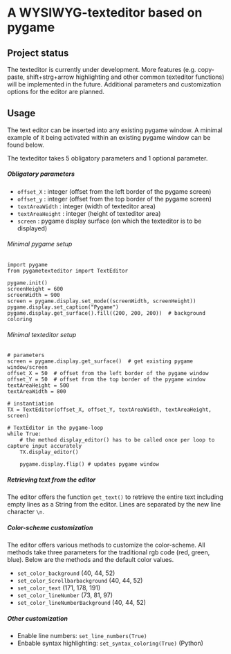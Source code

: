 # A WYSIWYG-texteditor based on pygame

## Project status

The texteditor is currently under development. More features (e.g. copy-paste, shift+strg+arrow highlighting and other common texteditor functions) will be implemented in the future.
Additional parameters and customization options for the editor are planned. 

## Usage

The text editor can be inserted into any existing pygame window. 
A minimal example of it being activated within an existing pygame window can be found below.

The texteditor takes 5 obligatory parameters and 1 optional parameter.

##### Obligatory parameters
- ```offset_X``` : integer (offset from the left border of the pygame screen)
- ```offset_y``` : integer (offset from the top border of the pygame screen)
- ```textAreaWidth``` : integer (width of texteditor area)
- ```textAreaHeight``` : integer (height of texteditor area)
- ```screen``` : pygame display surface (on which the texteditor is to be displayed)


###### Minimal pygame setup

```
import pygame
from pygametexteditor import TextEditor

pygame.init()
screenHeight = 600
screenWidth = 900
screen = pygame.display.set_mode((screenWidth, screenHeight))
pygame.display.set_caption("Pygame")
pygame.display.get_surface().fill((200, 200, 200))  # background coloring

```
###### Minimal texteditor setup
```
# parameters
screen = pygame.display.get_surface()  # get existing pygame window/screen
offset_X = 50  # offset from the left border of the pygame window
offset_Y = 50  # offset from the top border of the pygame window
textAreaHeight = 500
textAreaWidth = 800

# instantiation
TX = TextEditor(offset_X, offset_Y, textAreaWidth, textAreaHeight, screen)

# TextEditor in the pygame-loop
while True:
    # the method display_editor() has to be called once per loop to capture input accurately
    TX.display_editor()  

    pygame.display.flip() # updates pygame window

```

##### Retrieving text from the editor

The editor offers the function ```get_text()``` to retrieve the entire text including empty lines as a String from the editor. Lines are separated by the new line character ```\n```.

##### Color-scheme customization

The editor offers various methods to customize the color-scheme. All methods take three parameters for the traditional rgb code (red, green, blue). Below are the methods and the default color values.

- ```set_color_background``` (40, 44, 52)
- ```set_color_Scrollbarbackground``` (40, 44, 52)
- ```set_color_text``` (171, 178, 191)
- ```set_color_lineNumber``` (73, 81, 97)
- ```set_color_lineNumberBackground``` (40, 44, 52) 

##### Other customization
- Enable line numbers: ```set_line_numbers(True)```
- Enbable syntax highlighting: ```set_syntax_coloring(True)``` (Python)